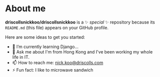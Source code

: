 # About me


**driscollsnickkoo/driscollsnickkoo** is a ✨ _special_ ✨ repository because its `README.md` (this file) appears on your GitHub profile.

Here are some ideas to get you started:

- 🌱 I’m currently learning Django...
- 💬 Ask me about I'm from Hong Kong and I've been working my whole life in IT.
- 📫 How to reach me: nick.koo@driscolls.com
- ⚡ Fun fact: I like to microwave sandwich

